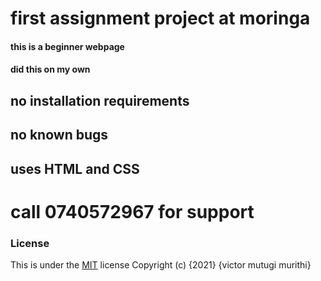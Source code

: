 # first assignment project at moringa
#### this is a beginner webpage 
#### did this on my own
## no installation requirements
## no known bugs 
## uses HTML and CSS
# call 0740572967 for support
### License

This is under the [MIT](LICENSE) license
Copyright (c) {2021} {victor mutugi murithi}
